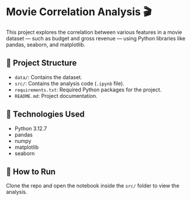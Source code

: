# Movie Correlation Analysis 🎬

This project explores the correlation between various features in a movie dataset — such as budget and gross revenue — using Python libraries like pandas, seaborn, and matplotlib.

## 📁 Project Structure

- `data/`: Contains the dataset.
- `src/`: Contains the analysis code (`.ipynb` file).
- `requirements.txt`: Required Python packages for the project.
- `README.md`: Project documentation.

## 🔧 Technologies Used

- Python 3.12.7
- pandas
- numpy
- matplotlib
- seaborn

## 🚀 How to Run

Clone the repo and open the notebook inside the `src/` folder to view the analysis.